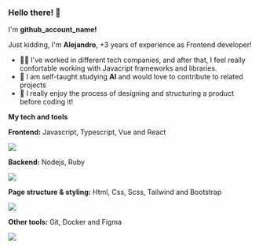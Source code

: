 ###  Hello there! 🚀
I'm **github_account_name!**

Just kidding, I'm **Alejandro**, +3 years of experience as Frontend developer!

 - 👷‍♀️ I've worked in different tech companies, and after that, I feel really confortable working with Javacript frameworks and libraries.
 - 🤖 I am self-taught studying **AI** and would love to contribute to related projects
 - 📝 I really enjoy the process of designing and structuring a product before coding it!

**My tech and tools**

__Frontend:__ Javascript, Typescript, Vue and React

![](https://skillicons.dev/icons?i=js,ts,vue,react) 

**Backend:** Nodejs, Ruby

![](https://skillicons.dev/icons?i=nodejs,ruby) 

**Page structure & styling:** Html, Css, Scss, Tailwind and Bootstrap

![](https://skillicons.dev/icons?i=html,css,scss,tailwind,bootstrap) 

**Other tools:** Git, Docker and Figma

![](https://skillicons.dev/icons?i=git,docker,figma) 
